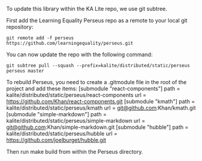 To update this library within the KA Lite repo, we use git subtree.

First add the Learning Equality Perseus repo as a remote to your local git repository:
```
git remote add -f perseus https://github.com/learningequality/perseus.git
```
You can now update the repo with the following command:
```
git subtree pull --squash --prefix=kalite/distributed/static/perseus perseus master
```

To rebuild Perseus, you need to create a .gitmodule file in the root of the project and add these items:
[submodule "react-components"]
    path = kalite/distributed/static/perseus/react-components
    url = https://github.com/Khan/react-components.git
[submodule "kmath"]
    path = kalite/distributed/static/perseus/kmath
    url = git@github.com:Khan/kmath.git
[submodule "simple-markdown"]
    path = kalite/distributed/static/perseus/simple-markdown
    url = git@github.com:Khan/simple-markdown.git
[submodule "hubble"]
    path = kalite/distributed/static/perseus/hubble
    url = https://github.com/joelburget/hubble.git

Then run make build from within the Perseus directory.
